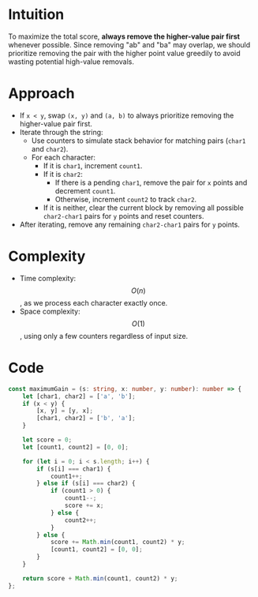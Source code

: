# Intuition

To maximize the total score, **always remove the higher-value pair first** whenever possible. Since removing "ab" and "ba" may overlap, we should prioritize removing the pair with the higher point value greedily to avoid wasting potential high-value removals.

# Approach

- If `x < y`, swap `(x, y)` and `(a, b)` to always prioritize removing the higher-value pair first.
- Iterate through the string:
  - Use counters to simulate stack behavior for matching pairs (`char1` and `char2`).
  - For each character:
    - If it is `char1`, increment `count1`.
    - If it is `char2`:
      - If there is a pending `char1`, remove the pair for `x` points and decrement `count1`.
      - Otherwise, increment `count2` to track `char2`.
    - If it is neither, clear the current block by removing all possible `char2-char1` pairs for `y` points and reset counters.
- After iterating, remove any remaining `char2-char1` pairs for `y` points.

# Complexity

- Time complexity:  
  $$O(n)$$, as we process each character exactly once.
- Space complexity:  
  $$O(1)$$, using only a few counters regardless of input size.

# Code

```typescript
const maximumGain = (s: string, x: number, y: number): number => {
    let [char1, char2] = ['a', 'b'];
    if (x < y) {
        [x, y] = [y, x];
        [char1, char2] = ['b', 'a'];
    }

    let score = 0;
    let [count1, count2] = [0, 0];

    for (let i = 0; i < s.length; i++) {
        if (s[i] === char1) {
            count1++;
        } else if (s[i] === char2) {
            if (count1 > 0) {
                count1--;
                score += x;
            } else {
                count2++;
            }
        } else {
            score += Math.min(count1, count2) * y;
            [count1, count2] = [0, 0];
        }
    }

    return score + Math.min(count1, count2) * y;
};
```
